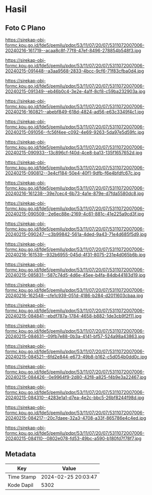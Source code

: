 # Hasil

## Foto C Plano

https://sirekap-obj-formc.kpu.go.id/fde5/pemilu/pdpr/53/11/07/20/07/5311072007006-20240216-161719--acaa8c8f-77f8-47ef-8496-278854b548f3.jpg

https://sirekap-obj-formc.kpu.go.id/fde5/pemilu/pdpr/53/11/07/20/07/5311072007006-20240215-091448--a3aa9568-2833-4bcc-9cf6-71f83cfba0d4.jpg

https://sirekap-obj-formc.kpu.go.id/fde5/pemilu/pdpr/53/11/07/20/07/5311072007006-20240215-091349--eb46b0c4-3e2e-4a1f-8cf8-c59ba232903a.jpg

https://sirekap-obj-formc.kpu.go.id/fde5/pemilu/pdpr/53/11/07/20/07/5311072007006-20240216-160821--abebf849-618d-4824-ad56-e63c3349f4c1.jpg

https://sirekap-obj-formc.kpu.go.id/fde5/pemilu/pdpr/53/11/07/20/07/5311072007006-20240215-091056--fc56f4ee-c092-4e69-9263-5da97e5d59fc.jpg

https://sirekap-obj-formc.kpu.go.id/fde5/pemilu/pdpr/53/11/07/20/07/5311072007006-20240215-090933--13c896cf-f40d-4ce8-ba13-135f1657652d.jpg

https://sirekap-obj-formc.kpu.go.id/fde5/pemilu/pdpr/53/11/07/20/07/5311072007006-20240215-090812--3e4cf184-50e4-40f1-9dfb-f6e4bfdfc67c.jpg

https://sirekap-obj-formc.kpu.go.id/fde5/pemilu/pdpr/53/11/07/20/07/5311072007006-20240216-161238--39e7cec4-6b73-4a1e-879e-d7fda5580dc8.jpg

https://sirekap-obj-formc.kpu.go.id/fde5/pemilu/pdpr/53/11/07/20/07/5311072007006-20240215-090509--2e6ec88e-2169-4c61-881c-41e225a9cd3f.jpg

https://sirekap-obj-formc.kpu.go.id/fde5/pemilu/pdpr/53/11/07/20/07/5311072007006-20240215-090247--c3b99842-561a-4ded-9a43-71e4d685f5d9.jpg

https://sirekap-obj-formc.kpu.go.id/fde5/pemilu/pdpr/53/11/07/20/07/5311072007006-20240216-161539--932b6955-045d-4f31-8075-231e4d065b6b.jpg

https://sirekap-obj-formc.kpu.go.id/fde5/pemilu/pdpr/53/11/07/20/07/5311072007006-20240215-085831--587c74d5-4d6e-45ee-b4fa-84db44183d19.jpg

https://sirekap-obj-formc.kpu.go.id/fde5/pemilu/pdpr/53/11/07/20/07/5311072007006-20240216-162548--cfe1c939-051d-4186-b284-d2011603cbaa.jpg

https://sirekap-obj-formc.kpu.go.id/fde5/pemilu/pdpr/53/11/07/20/07/5311072007006-20240215-084841--ebdf787a-1784-4658-b882-1de3cb9f2f11.jpg

https://sirekap-obj-formc.kpu.go.id/fde5/pemilu/pdpr/53/11/07/20/07/5311072007006-20240215-084631--09fb7e88-0b3a-4141-bf57-524a98a43863.jpg

https://sirekap-obj-formc.kpu.go.id/fde5/pemilu/pdpr/53/11/07/20/07/5311072007006-20240215-084521--6fd2e844-e673-49b8-b162-c5d054b0dd0c.jpg

https://sirekap-obj-formc.kpu.go.id/fde5/pemilu/pdpr/53/11/07/20/07/5311072007006-20240215-084426--0e9964f9-2d80-42f8-a825-f4b9e3a22467.jpg

https://sirekap-obj-formc.kpu.go.id/fde5/pemilu/pdpr/53/11/07/20/07/5311072007006-20240215-084310--4283e1a1-d7ea-4e2c-bbc5-26bf8244f98d.jpg

https://sirekap-obj-formc.kpu.go.id/fde5/pemilu/pdpr/53/11/07/20/07/5311072007006-20240215-084217--20c7daee-32a3-4708-a33f-865786e4c4ed.jpg

https://sirekap-obj-formc.kpu.go.id/fde5/pemilu/pdpr/53/11/07/20/07/5311072007006-20240215-084110--0802e078-fd53-49bc-a590-b180fd7f78f7.jpg


## Metadata

| Key        | Value               |
| ---------- | ------------------- |
| Time Stamp | 2024-02-25 20:03:47 |
| Kode Dapil | 5302                |



